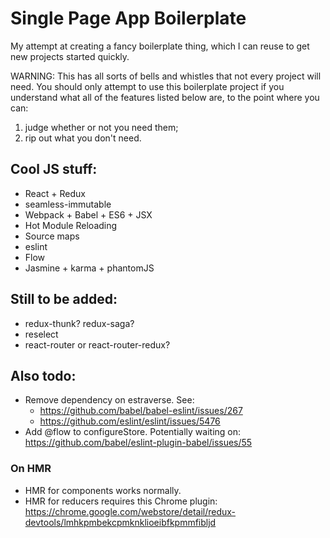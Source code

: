 # Single Page App Boilerplate

My attempt at creating a fancy boilerplate thing, which I can reuse to get new projects started quickly.

WARNING: This has all sorts of bells and whistles that not every project will need. You should only attempt to use this
boilerplate project if you understand what all of the features listed below are, to the point where you can:

1. judge whether or not you need them;
2. rip out what you don't need.

## Cool JS stuff:
  * React + Redux
  * seamless-immutable
  * Webpack + Babel + ES6 + JSX
  * Hot Module Reloading
  * Source maps
  * eslint
  * Flow
  * Jasmine + karma + phantomJS

## Still to be added:
  * redux-thunk? redux-saga?
  * reselect
  * react-router or react-router-redux?

## Also todo:
  * Remove dependency on estraverse. See:
    * https://github.com/babel/babel-eslint/issues/267
    * https://github.com/eslint/eslint/issues/5476
  * Add @flow to configureStore. Potentially waiting on: https://github.com/babel/eslint-plugin-babel/issues/55

### On HMR
  * HMR for components works normally.
  * HMR for reducers requires this Chrome plugin:
    https://chrome.google.com/webstore/detail/redux-devtools/lmhkpmbekcpmknklioeibfkpmmfibljd
